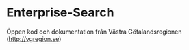 Enterprise-Search
=================

Öppen kod och dokumentation från Västra Götalandsregionen (http://vgregion.se)
